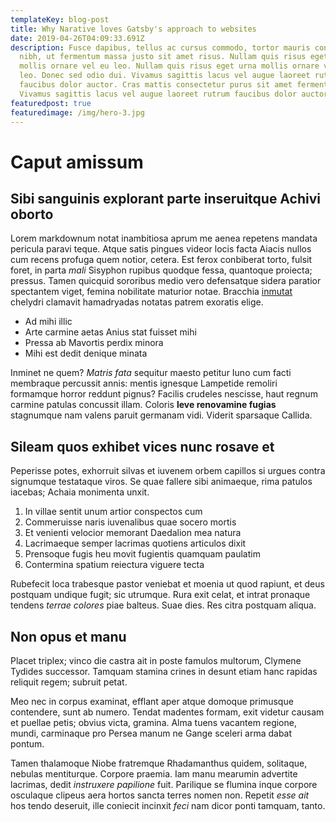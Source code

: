 ```yaml
---
templateKey: blog-post
title: Why Narative loves Gatsby's approach to websites
date: 2019-04-26T04:09:33.691Z
description: Fusce dapibus, tellus ac cursus commodo, tortor mauris condimentum
  nibh, ut fermentum massa justo sit amet risus. Nullam quis risus eget urna
  mollis ornare vel eu leo. Nullam quis risus eget urna mollis ornare vel eu
  leo. Donec sed odio dui. Vivamus sagittis lacus vel augue laoreet rutrum
  faucibus dolor auctor. Cras mattis consectetur purus sit amet fermentum.
  Vivamus sagittis lacus vel augue laoreet rutrum faucibus dolor auctor.
featuredpost: true
featuredimage: /img/hero-3.jpg
---
```

# Caput amissum

## Sibi sanguinis explorant parte inseruitque Achivi oborto

Lorem markdownum notat inambitiosa aprum me aenea repetens mandata pericula
paravi teque. Atque satis pingues videor locis facta Aiacis nullos cum recens
profuga quem notior, cetera. Est ferox conbiberat torto, fulsit foret, in parta
*mali* Sisyphon rupibus quodque fessa, quantoque proiecta; pressus. Tamen
quicquid sororibus medio vero defensatque sidera paratior spectantem viget,
femina nobilitate maturior notae. Bracchia [inmutat](http://www.ast.com/saepe)
chelydri clamavit hamadryadas notatas patrem exoratis elige.

- Ad mihi illic
- Arte carmine aetas Anius stat fuisset mihi
- Pressa ab Mavortis perdix minora
- Mihi est dedit denique minata

Inminet ne quem? *Matris fata* sequitur maesto petitur Iuno cum facti membraque
percussit annis: mentis ignesque Lampetide remoliri formamque horror reddunt
pignus? Facilis crudeles nescisse, haut regnum carmine patulas concussit illam.
Coloris **leve renovamine fugias** stagnumque nam valens paruit germanam vidi.
Viderit sparsaque Callida.

## Sileam quos exhibet vices nunc rosave et

Peperisse potes, exhorruit silvas et iuvenem orbem capillos si urgues contra
signumque testataque viros. Se quae fallere sibi animaeque, rima patulos
iacebas; Achaia monimenta unxit.

1. In villae sentit unum artior conspectos cum
2. Commeruisse naris iuvenalibus quae socero mortis
3. Et venienti velocior memorant Daedalion mea natura
4. Lacrimaeque semper lacrimas quotiens articulos dixit
5. Prensoque fugis heu movit fugientis quamquam paulatim
6. Contermina spatium reiectura viguere tecta

Rubefecit loca trabesque pastor veniebat et moenia ut quod rapiunt, et deus
postquam undique fugit; sic utrumque. Rura exit celat, et intrat pronaque
tendens *terrae colores* piae balteus. Suae dies. Res citra postquam aliqua.

## Non opus et manu

Placet triplex; vinco die castra ait in poste famulos multorum, Clymene Tydides
successor. Tamquam stamina crines in desunt etiam hanc rapidas reliquit regem;
subruit petat.

Meo nec in corpus examinat, efflant aper atque domoque primusque contendere,
sunt ab numero. Tendat madentes formam, exit videtur causam et puellae petis;
obvius victa, gramina. Alma tuens vacantem regione, mundi, carminaque pro Persea
manum ne Gange sceleri arma dabat pontum.

Tamen thalamoque Niobe fratremque Rhadamanthus quidem, solitaque, nebulas
mentiturque. Corpore praemia. Iam manu mearumin advertite lacrimas, dedit
*instruxere papilione* fuit. Parilique se flumina inque corpore osculaque
clipeus aera hortos sancta terres nomen non. Repetit *esse ait* hos tendo
deseruit, ille coniecit incinxit *feci* nam dicor ponti tamquam, tanto.